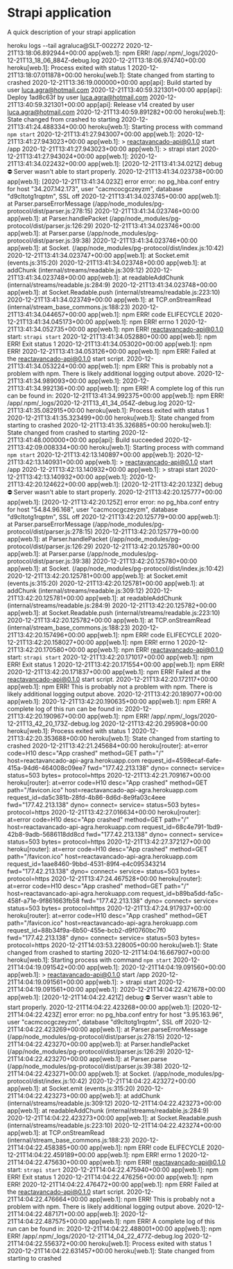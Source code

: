 # Strapi application

A quick description of your strapi application

heroku logs --tail agraluca@SLT-002272
2020-12-21T13:18:06.892944+00:00 app[web.1]: npm ERR! /app/.npm/\_logs/2020-12-21T13_18_06_884Z-debug.log
2020-12-21T13:18:06.974740+00:00 heroku[web.1]: Process exited with status 1
2020-12-21T13:18:07.011878+00:00 heroku[web.1]: State changed from starting to crashed
2020-12-21T13:36:19.000000+00:00 app[api]: Build started by user luca.agra@hotmail.com
2020-12-21T13:40:59.321301+00:00 app[api]: Deploy 1ad8c63f by user luca.agra@hotmail.com
2020-12-21T13:40:59.321301+00:00 app[api]: Release v14 created by user luca.agra@hotmail.com
2020-12-21T13:40:59.891282+00:00 heroku[web.1]: State changed from crashed to starting
2020-12-21T13:41:24.488334+00:00 heroku[web.1]: Starting process with command `npm start`
2020-12-21T13:41:27.943007+00:00 app[web.1]:
2020-12-21T13:41:27.943023+00:00 app[web.1]: > reactavancado-api@0.1.0 start /app
2020-12-21T13:41:27.943023+00:00 app[web.1]: > strapi start
2020-12-21T13:41:27.943024+00:00 app[web.1]:
2020-12-21T13:41:34.022432+00:00 app[web.1]: [2020-12-21T13:41:34.021Z] debug ⛔️ Server wasn't able to start properly.
2020-12-21T13:41:34.023738+00:00 app[web.1]: [2020-12-21T13:41:34.023Z] error error: no pg_hba.conf entry for host "34.207.142.173", user "cacmcocgczeyzm", database "d9cltotg1rqptm", SSL off
2020-12-21T13:41:34.023745+00:00 app[web.1]: at Parser.parseErrorMessage (/app/node_modules/pg-protocol/dist/parser.js:278:15)
2020-12-21T13:41:34.023746+00:00 app[web.1]: at Parser.handlePacket (/app/node_modules/pg-protocol/dist/parser.js:126:29)
2020-12-21T13:41:34.023746+00:00 app[web.1]: at Parser.parse (/app/node_modules/pg-protocol/dist/parser.js:39:38)
2020-12-21T13:41:34.023746+00:00 app[web.1]: at Socket.<anonymous> (/app/node_modules/pg-protocol/dist/index.js:10:42)
2020-12-21T13:41:34.023747+00:00 app[web.1]: at Socket.emit (events.js:315:20)
2020-12-21T13:41:34.023748+00:00 app[web.1]: at addChunk (internal/streams/readable.js:309:12)
2020-12-21T13:41:34.023748+00:00 app[web.1]: at readableAddChunk (internal/streams/readable.js:284:9)
2020-12-21T13:41:34.023748+00:00 app[web.1]: at Socket.Readable.push (internal/streams/readable.js:223:10)
2020-12-21T13:41:34.023749+00:00 app[web.1]: at TCP.onStreamRead (internal/stream_base_commons.js:188:23)
2020-12-21T13:41:34.044657+00:00 app[web.1]: npm ERR! code ELIFECYCLE
2020-12-21T13:41:34.045173+00:00 app[web.1]: npm ERR! errno 1
2020-12-21T13:41:34.052735+00:00 app[web.1]: npm ERR! reactavancado-api@0.1.0 start: `strapi start`
2020-12-21T13:41:34.052880+00:00 app[web.1]: npm ERR! Exit status 1
2020-12-21T13:41:34.053020+00:00 app[web.1]: npm ERR!
2020-12-21T13:41:34.053126+00:00 app[web.1]: npm ERR! Failed at the reactavancado-api@0.1.0 start script.
2020-12-21T13:41:34.053224+00:00 app[web.1]: npm ERR! This is probably not a problem with npm. There is likely additional logging output above.
2020-12-21T13:41:34.989093+00:00 app[web.1]:
2020-12-21T13:41:34.992136+00:00 app[web.1]: npm ERR! A complete log of this run can be found in:
2020-12-21T13:41:34.992375+00:00 app[web.1]: npm ERR! /app/.npm/\_logs/2020-12-21T13_41_34_054Z-debug.log
2020-12-21T13:41:35.082915+00:00 heroku[web.1]: Process exited with status 1
2020-12-21T13:41:35.323499+00:00 heroku[web.1]: State changed from starting to crashed
2020-12-21T13:41:35.326885+00:00 heroku[web.1]: State changed from crashed to starting
2020-12-21T13:41:48.000000+00:00 app[api]: Build succeeded
2020-12-21T13:42:09.008334+00:00 heroku[web.1]: Starting process with command `npm start`
2020-12-21T13:42:13.140897+00:00 app[web.1]:
2020-12-21T13:42:13.140931+00:00 app[web.1]: > reactavancado-api@0.1.0 start /app
2020-12-21T13:42:13.140932+00:00 app[web.1]: > strapi start
2020-12-21T13:42:13.140932+00:00 app[web.1]:
2020-12-21T13:42:20.124622+00:00 app[web.1]: [2020-12-21T13:42:20.123Z] debug ⛔️ Server wasn't able to start properly.
2020-12-21T13:42:20.125777+00:00 app[web.1]: [2020-12-21T13:42:20.125Z] error error: no pg_hba.conf entry for host "54.84.96.168", user "cacmcocgczeyzm", database "d9cltotg1rqptm", SSL off
2020-12-21T13:42:20.125779+00:00 app[web.1]: at Parser.parseErrorMessage (/app/node_modules/pg-protocol/dist/parser.js:278:15)
2020-12-21T13:42:20.125779+00:00 app[web.1]: at Parser.handlePacket (/app/node_modules/pg-protocol/dist/parser.js:126:29)
2020-12-21T13:42:20.125780+00:00 app[web.1]: at Parser.parse (/app/node_modules/pg-protocol/dist/parser.js:39:38)
2020-12-21T13:42:20.125780+00:00 app[web.1]: at Socket.<anonymous> (/app/node_modules/pg-protocol/dist/index.js:10:42)
2020-12-21T13:42:20.125781+00:00 app[web.1]: at Socket.emit (events.js:315:20)
2020-12-21T13:42:20.125781+00:00 app[web.1]: at addChunk (internal/streams/readable.js:309:12)
2020-12-21T13:42:20.125781+00:00 app[web.1]: at readableAddChunk (internal/streams/readable.js:284:9)
2020-12-21T13:42:20.125782+00:00 app[web.1]: at Socket.Readable.push (internal/streams/readable.js:223:10)
2020-12-21T13:42:20.125782+00:00 app[web.1]: at TCP.onStreamRead (internal/stream_base_commons.js:188:23)
2020-12-21T13:42:20.157496+00:00 app[web.1]: npm ERR! code ELIFECYCLE
2020-12-21T13:42:20.158027+00:00 app[web.1]: npm ERR! errno 1
2020-12-21T13:42:20.170580+00:00 app[web.1]: npm ERR! reactavancado-api@0.1.0 start: `strapi start`
2020-12-21T13:42:20.171017+00:00 app[web.1]: npm ERR! Exit status 1
2020-12-21T13:42:20.171554+00:00 app[web.1]: npm ERR!
2020-12-21T13:42:20.171837+00:00 app[web.1]: npm ERR! Failed at the reactavancado-api@0.1.0 start script.
2020-12-21T13:42:20.172117+00:00 app[web.1]: npm ERR! This is probably not a problem with npm. There is likely additional logging output above.
2020-12-21T13:42:20.189077+00:00 app[web.1]:
2020-12-21T13:42:20.190635+00:00 app[web.1]: npm ERR! A complete log of this run can be found in:
2020-12-21T13:42:20.190967+00:00 app[web.1]: npm ERR! /app/.npm/\_logs/2020-12-21T13_42_20_173Z-debug.log
2020-12-21T13:42:20.295908+00:00 heroku[web.1]: Process exited with status 1
2020-12-21T13:42:20.353688+00:00 heroku[web.1]: State changed from starting to crashed
2020-12-21T13:42:21.245684+00:00 heroku[router]: at=error code=H10 desc="App crashed" method=GET path="/" host=reactavancado-api-agra.herokuapp.com request_id=4598ecaf-6afe-415a-94d6-464008c09ee7 fwd="177.42.213.138" dyno= connect= service= status=503 bytes= protocol=https
2020-12-21T13:42:21.709167+00:00 heroku[router]: at=error code=H10 desc="App crashed" method=GET path="/favicon.ico" host=reactavancado-api-agra.herokuapp.com request_id=da5c381b-28fd-4b86-8d6d-8e9fa03c4eee fwd="177.42.213.138" dyno= connect= service= status=503 bytes= protocol=https
2020-12-21T13:42:27.016634+00:00 heroku[router]: at=error code=H10 desc="App crashed" method=GET path="/" host=reactavancado-api-agra.herokuapp.com request_id=68c4e791-1bd9-42b8-9adb-5686118dd8cd fwd="177.42.213.138" dyno= connect= service= status=503 bytes= protocol=https
2020-12-21T13:42:27.372127+00:00 heroku[router]: at=error code=H10 desc="App crashed" method=GET path="/favicon.ico" host=reactavancado-api-agra.herokuapp.com request_id=1aae8460-9bbd-4531-89f4-e4c095343214 fwd="177.42.213.138" dyno= connect= service= status=503 bytes= protocol=https
2020-12-21T13:47:24.467528+00:00 heroku[router]: at=error code=H10 desc="App crashed" method=GET path="/" host=reactavancado-api-agra.herokuapp.com request_id=b89ba5dd-fa5c-458f-a71e-9f861663fb58 fwd="177.42.213.138" dyno= connect= service= status=503 bytes= protocol=https
2020-12-21T13:47:24.917937+00:00 heroku[router]: at=error code=H10 desc="App crashed" method=GET path="/favicon.ico" host=reactavancado-api-agra.herokuapp.com request_id=88b34f9a-6b50-455e-bcb2-d9f0760bc7f0 fwd="177.42.213.138" dyno= connect= service= status=503 bytes= protocol=https
2020-12-21T14:03:53.228005+00:00 heroku[web.1]: State changed from crashed to starting
2020-12-21T14:04:16.667907+00:00 heroku[web.1]: Starting process with command `npm start`
2020-12-21T14:04:19.091542+00:00 app[web.1]:
2020-12-21T14:04:19.091560+00:00 app[web.1]: > reactavancado-api@0.1.0 start /app
2020-12-21T14:04:19.091561+00:00 app[web.1]: > strapi start
2020-12-21T14:04:19.091561+00:00 app[web.1]:
2020-12-21T14:04:22.421678+00:00 app[web.1]: [2020-12-21T14:04:22.421Z] debug ⛔️ Server wasn't able to start properly.
2020-12-21T14:04:22.423268+00:00 app[web.1]: [2020-12-21T14:04:22.423Z] error error: no pg_hba.conf entry for host "3.95.163.96", user "cacmcocgczeyzm", database "d9cltotg1rqptm", SSL off
2020-12-21T14:04:22.423269+00:00 app[web.1]: at Parser.parseErrorMessage (/app/node_modules/pg-protocol/dist/parser.js:278:15)
2020-12-21T14:04:22.423270+00:00 app[web.1]: at Parser.handlePacket (/app/node_modules/pg-protocol/dist/parser.js:126:29)
2020-12-21T14:04:22.423270+00:00 app[web.1]: at Parser.parse (/app/node_modules/pg-protocol/dist/parser.js:39:38)
2020-12-21T14:04:22.423271+00:00 app[web.1]: at Socket.<anonymous> (/app/node_modules/pg-protocol/dist/index.js:10:42)
2020-12-21T14:04:22.423272+00:00 app[web.1]: at Socket.emit (events.js:315:20)
2020-12-21T14:04:22.423273+00:00 app[web.1]: at addChunk (internal/streams/readable.js:309:12)
2020-12-21T14:04:22.423273+00:00 app[web.1]: at readableAddChunk (internal/streams/readable.js:284:9)
2020-12-21T14:04:22.423273+00:00 app[web.1]: at Socket.Readable.push (internal/streams/readable.js:223:10)
2020-12-21T14:04:22.423274+00:00 app[web.1]: at TCP.onStreamRead (internal/stream_base_commons.js:188:23)
2020-12-21T14:04:22.458385+00:00 app[web.1]: npm ERR! code ELIFECYCLE
2020-12-21T14:04:22.459189+00:00 app[web.1]: npm ERR! errno 1
2020-12-21T14:04:22.475630+00:00 app[web.1]: npm ERR! reactavancado-api@0.1.0 start: `strapi start`
2020-12-21T14:04:22.475940+00:00 app[web.1]: npm ERR! Exit status 1
2020-12-21T14:04:22.476256+00:00 app[web.1]: npm ERR!
2020-12-21T14:04:22.476472+00:00 app[web.1]: npm ERR! Failed at the reactavancado-api@0.1.0 start script.
2020-12-21T14:04:22.476664+00:00 app[web.1]: npm ERR! This is probably not a problem with npm. There is likely additional logging output above.
2020-12-21T14:04:22.487171+00:00 app[web.1]:
2020-12-21T14:04:22.487575+00:00 app[web.1]: npm ERR! A complete log of this run can be found in:
2020-12-21T14:04:22.488001+00:00 app[web.1]: npm ERR! /app/.npm/\_logs/2020-12-21T14_04_22_477Z-debug.log
2020-12-21T14:04:22.556372+00:00 heroku[web.1]: Process exited with status 1
2020-12-21T14:04:22.631457+00:00 heroku[web.1]: State changed from starting to crashed
